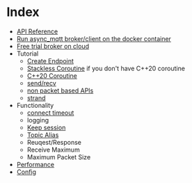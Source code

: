# Index
- [API Reference](https://redboltz.github.io/async_mqtt/)
- [Run async_mqtt broker/client on the docker container](container.md)
- [Free trial broker on cloud](trial.md)
- Tutorial
  - [Create Endpoint](tutorial/create_endpoint.md)
  - [Stackless Coroutine](tutorial/sl_coro.md) if you don't have C++20 coroutine
  - [C++20 Coroutine](tutorial/cpp20_coro.md)
  - [send/recv](tutorial/send_recv.md)
  - [non packet based APIs](tutorial/non_packet_based.md)
  - [strand](tutorial/strand.md)
- Functionality
  - [connect timeout](functionality/connect_timeout.md)
  - logging
  - [Keep session](functionality/keep_session.md)
  - [Topic Alias](functionality/topic_alias.md)
  - Reuqest/Response
  - Receive Maximum
  - Maximum Packet Size
- [Performance](performance.md)
- [Config](config.md)
